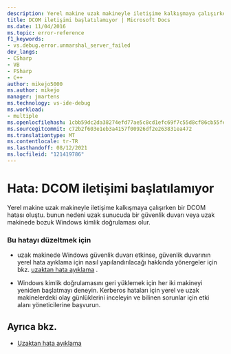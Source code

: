 ```yaml
---
description: Yerel makine uzak makineyle iletişime kalkışmaya çalışırken bir DCOM hatası oluştu.
title: DCOM iletişimi başlatılamıyor | Microsoft Docs
ms.date: 11/04/2016
ms.topic: error-reference
f1_keywords:
- vs.debug.error.unmarshal_server_failed
dev_langs:
- CSharp
- VB
- FSharp
- C++
author: mikejo5000
ms.author: mikejo
manager: jmartens
ms.technology: vs-ide-debug
ms.workload:
- multiple
ms.openlocfilehash: 1cbb59dc2da38274efd77ae5c8cd1efc69f7c55d8cf86cb55fe06f96bdd2b852
ms.sourcegitcommit: c72b2f603e1eb3a4157f00926df2e263831ea472
ms.translationtype: MT
ms.contentlocale: tr-TR
ms.lasthandoff: 08/12/2021
ms.locfileid: "121419786"
---
```

# <a name="error-unable-to-initiate-dcom-communication"></a>Hata: DCOM iletişimi başlatılamıyor
Yerel makine uzak makineyle iletişime kalkışmaya çalışırken bir DCOM hatası oluştu. bunun nedeni uzak sunucuda bir güvenlik duvarı veya uzak makinede bozuk Windows kimlik doğrulaması olur.

### <a name="to-correct-this-error"></a>Bu hatayı düzeltmek için

- uzak makinede Windows güvenlik duvarı etkinse, güvenlik duvarının yerel hata ayıklama için nasıl yapılandırılacağı hakkında yönergeler için bkz. [uzaktan hata ayıklama](../debugger/remote-debugging.md) .

- Windows kimlik doğrulamasını geri yüklemek için her iki makineyi yeniden başlatmayı deneyin. Kerberos hataları için yerel ve uzak makinelerdeki olay günlüklerini inceleyin ve bilinen sorunlar için etki alanı yöneticilerine başvurun.

## <a name="see-also"></a>Ayrıca bkz.
- [Uzaktan hata ayıklama](../debugger/remote-debugging.md)
